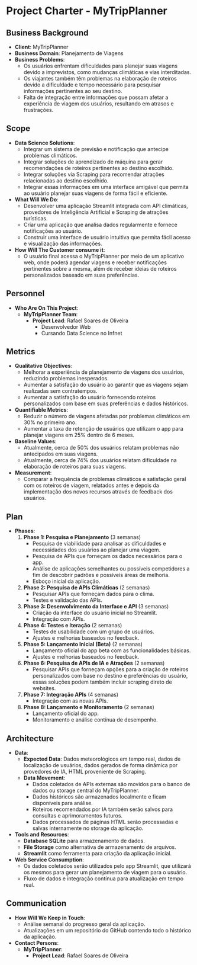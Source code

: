 # Project Charter \- MyTripPlanner

## Business Background

* **Client**: MyTripPlanner  
* **Business Domain**: Planejamento de Viagens  
* **Business Problems**:  
  * Os usuários enfrentam dificuldades para planejar suas viagens devido a imprevistos, como mudanças climáticas e vias interditadas.  
  * Os viajantes também têm problemas na elaboração de roteiros devido a dificuldade e tempo necessário para pesquisar informações pertinentes ao seu destino.  
  * Falta de integração entre informações que possam afetar a experiência de viagem dos usuários, resultando em atrasos e frustrações.

## Scope

* **Data Science Solutions**:  
  * Integrar um sistema de previsão e notificação que antecipe problemas climáticos.  
  * Integrar soluções de aprendizado de máquina para gerar recomendações de roteiros pertinentes ao destino escolhido.  
  * Integrar soluções via Scraping para recomendar atrações relacionadas ao destino escolhido.  
  * Integrar essas informações em uma interface amigável que permita ao usuário planejar suas viagens de forma fácil e eficiente.  
* **What Will We Do**:  
  * Desenvolver uma aplicação Streamlit integrada com API climáticas, provedores de Inteligência Artificial e Scraping de atrações turísticas.  
  * Criar uma aplicação que analisa dados regularmente e fornece notificações ao usuário.  
  * Construir uma interface de usuário intuitiva que permita fácil acesso e visualização das informações.  
* **How Will The Customer consume it**:  
  * O usuário final acessa o MyTripPlanner por meio de um aplicativo web, onde poderá agendar viagens e receber notificações pertinentes sobre a mesma, além de receber ideias de roteiros personalizados baseado em suas preferências.

## Personnel

* **Who Are On This Project**:  
  * **MyTripPlanner Team**:  
    * **Project Lead**: Rafael Soares de Oliveira  
      * Desenvolvedor Web  
      * Cursando Data Science no Infnet

## Metrics

* **Qualitative Objectives**:  
  * Melhorar a experiência de planejamento de viagens dos usuários, reduzindo problemas inesperados.  
  * Aumentar a satisfação do usuário ao garantir que as viagens sejam realizadas sem contratempos.  
  * Aumentar a satisfação do usuário fornecendo roteiros personalizados com base em suas preferências e dados históricos.  
* **Quantifiable Metrics**:  
  * Reduzir o número de viagens afetadas por problemas climáticos em 30% no primeiro ano.  
  * Aumentar a taxa de retenção de usuários que utilizam o app para planejar viagens em 25% dentro de 6 meses.  
* **Baseline Values**:  
  * Atualmente, cerca de 50% dos usuários relatam problemas não antecipados em suas viagens.  
  * Atualmente, cerca de 74% dos usuários relatam dificuldade na elaboração de roteiros para suas viagens.  
* **Measurement**:  
  * Comparar a frequência de problemas climáticos e satisfação geral com os roteiros de viagem, relatados antes e depois da implementação dos novos recursos através de feedback dos usuários.

## Plan

* **Phases**:  
  1. **Phase 1: Pesquisa e Planejamento** (3 semanas)  
     * Pesquisa de viabilidade para analisar as dificuldades e necessidades dos usuários ao planejar uma viagem.  
     * Pesquisa de APIs que forneçam os dados necessários para o app.  
     * Análise de aplicações semelhantes ou possíveis competidores a fim de descobrir padrões e possíveis áreas de melhoria.  
     * Esboço inicial da aplicação.  
  2. **Phase 2: Pesquisa de APIs Climáticas** (2 semanas)  
     * Pesquisar APIs que forneçam dados para o clima.  
     * Testes e validação das APIs.  
  3. **Phase 3: Desenvolvimento da Interface e API** (3 semanas)  
     * Criação da interface do usuário inicial no Streamlit.  
     * Integração com APIs.  
  4. **Phase 4: Testes e Iteração** (2 semanas)  
     * Testes de usabilidade com um grupo de usuários.  
     * Ajustes e melhorias baseados no feedback.  
  5. **Phase 5: Lançamento Inicial (Beta)** (2 semanas)  
     * Lançamento oficial do app beta com as funcionalidades básicas.  
     * Ajustes e melhorias baseados no feedback.  
  6. **Phase 6: Pesquisa de APIs de IA e Atrações** (2 semanas)  
     * Pesquisar APIs que forneçam opções para a criação de roteiros personalizados com base no destino e preferências do usuário, essas soluções podem também incluir scraping direto de websites.  
  7. **Phase 7: Integração APIs**  (4 semanas)  
     * Integração com as novas APIs.  
  8. **Phase 8: Lançamento e Monitoramento** (2 semanas)  
     * Lançamento oficial do app.  
     * Monitoramento e análise contínua de desempenho.

## Architecture

* **Data**:  
  * **Expected Data**: Dados meteorológicos em tempo real, dados de localização de usuários, dados gerados de forma dinâmica por provedores de IA, HTML proveniente de Scraping.  
  * **Data Movement**:  
    * Dados coletados de APIs externas são movidos para o banco de dados ou storage central do MyTripPlanner.  
    * Dados históricos são armazenados localmente e ficam disponíveis para análise.  
    * Roteiros recomendados por IA também serão salvos para consultas e aprimoramentos futuros.  
    * Dados processados de páginas HTML serão processadas e salvas internamente no storage da aplicação.  
* **Tools and Resources**:  
  * **Database SQLite** para armazenamento de dados.  
  * **File Storage** como alternativa de armazenamento de arquivos.  
  * **Streamlit** como ferramenta para criação da aplicação inicial.  
* **Web Service Consumption**:  
  * Os dados coletados serão utilizados pelo app Streamlit, que utilizará os mesmos para gerar um planejamento de viagem para o usuário.  
  * Fluxo de dados e integração contínua para atualização em tempo real.

## Communication

* **How Will We Keep in Touch**:  
  * Análise semanal do progresso geral da aplicação.  
  * Atualizações em um repositório do GitHub contendo todo o histórico da aplicação.  
* **Contact Persons**:  
  * **MyTripPlanner**:  
    * **Project Lead**: Rafael Soares de Oliveira

